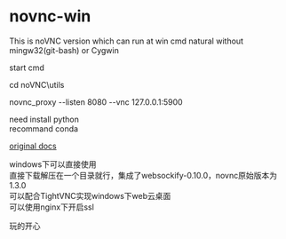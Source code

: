 # novnc-win
This is noVNC version which can run at win cmd natural without mingw32(git-bash) or Cygwin

start cmd

cd noVNC\utils

novnc_proxy --listen 8080 --vnc 127.0.0.1:5900

need install python <br />
recommand conda

[original docs](https://github.com/notcomsed/novnc-win/blob/master/README_bk.md)

windows下可以直接使用<br />
直接下载解压在一个目录就行，集成了websockify-0.10.0，novnc原始版本为1.3.0<br />
可以配合TightVNC实现windows下web云桌面<br />
可以使用nginx下开启ssl

玩的开心

